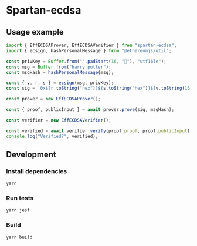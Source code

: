 # Spartan-ecdsa

## Usage example

```typescript
import { EffECDSAProver, EffECDSAVerifier } from "spartan-ecdsa";
import { ecsign, hashPersonalMessage } from "@ethereumjs/util";

const privKey = Buffer.from("".padStart(16, "🧙"), "utf16le");
const msg = Buffer.from("harry potter");
const msgHash = hashPersonalMessage(msg);

const { v, r, s } = ecsign(msg, privKey);
const sig = `0x${r.toString("hex")}${s.toString("hex")}${v.toString(16)}`;

const prover = new EffECDSAProver();

const { proof, publicInput } = await prover.prove(sig, msgHash);

const verifier = new EffECDSAVerifier();

const verified = await verifier.verify(proof.proof, proof.publicInput);
console.log("Verified?", verified);
```

## Development

### Install dependencies

```
yarn
```

### Run tests

```
yarn jest
```

### Build

```
yarn build
```
